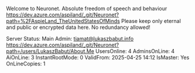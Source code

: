 Welcome to Neuronet.
Absolute freedom of speech and behaviour
 https://dev.azure.com/aspiland/_git/Neuronet?path=%2FAspieLand_TheUnitedStatesOfMinds
Please keep only eternal and public or encrypted data here.
No redundancy allowed!

Server Status:
Main Admin:      tiamat@lukaszbabut.info https://dev.azure.com/aspiland/_git/Neuronet?path=/users/LukaszBabut/About.Me
UsersOnline:	 4
AdminsOnLine:	 4
AiOnLine:        3
InstantRootMode: 0
ValidFrom:       2025-04-25 14:12
IsMaster: Yes
OnLineCopies: 1